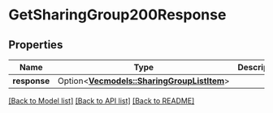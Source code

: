 # GetSharingGroup200Response

## Properties

Name | Type | Description | Notes
------------ | ------------- | ------------- | -------------
**response** | Option<[**Vec<models::SharingGroupListItem>**](SharingGroupListItem.md)> |  | [optional]

[[Back to Model list]](../README.md#documentation-for-models) [[Back to API list]](../README.md#documentation-for-api-endpoints) [[Back to README]](../README.md)


